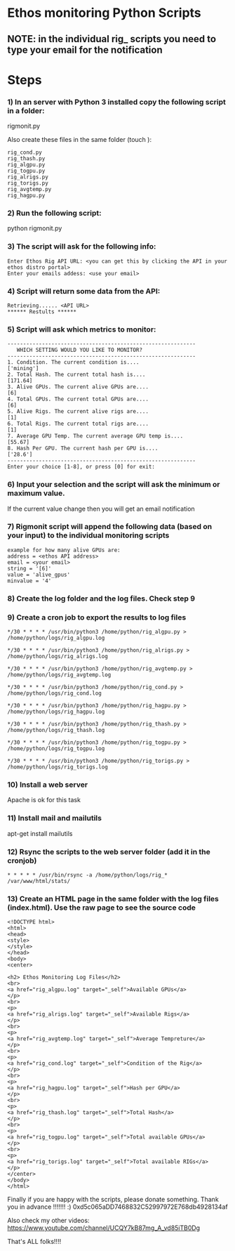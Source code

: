 # Ethos monitoring Python Scripts
## NOTE: in the individual rig_ scripts you need to type your email for the notification


# Steps

### 1) In an server with Python 3 installed copy the following script in a folder:
rigmonit.py

Also create these files in the same folder (touch <file name>):
```
rig_cond.py
rig_thash.py
rig_algpu.py
rig_togpu.py
rig_alrigs.py
rig_torigs.py
rig_avgtemp.py
rig_hagpu.py
```

### 2) Run the following script:
python rigmonit.py


### 3) The script will ask for the following info:
```
Enter Ethos Rig API URL: <you can get this by clicking the API in your ethos distro portal>
Enter your emails addess: <use your email>
```

### 4) Script will return some data from the API:
```
Retrieving...... <API URL>
****** Restults ******
```

### 5) Script will ask which metrics to monitor:
```
------------------------------------------------------------
   WHICH SETTING WOULD YOU LIKE TO MONITOR?
------------------------------------------------------------
1. Condition. The current condition is....
['mining']
2. Total Hash. The current total hash is....
[171.64]
3. Alive GPUs. The current alive GPUs are....
[6]
4. Total GPUs. The current total GPUs are....
[6]
5. Alive Rigs. The current alive rigs are....
[1]
6. Total Rigs. The current total rigs are....
[1]
7. Average GPU Temp. The current average GPU temp is....
[55.67]
8. Hash Per GPU. The current hash per GPU is....
['28.6']
------------------------------------------------------------
Enter your choice [1-8], or press [0] for exit: 
```


### 6) Input your selection and the script will ask the minimum or maximum value. 
If the current value change then you will get an email notification


### 7) Rigmonit script will append the following data (based on your input) to the individual monitoring scripts
```
example for how many alive GPUs are:
address = <ethos API address>
email = <your email>
string = '[6]'
value = 'alive_gpus'
minvalue = '4'
```


### 8) Create the log folder and the log files. Check step 9 



### 9) Create a cron job to export the results to log files
```
*/30 * * * * /usr/bin/python3 /home/python/rig_algpu.py > /home/python/logs/rig_algpu.log

*/30 * * * * /usr/bin/python3 /home/python/rig_alrigs.py > /home/python/logs/rig_alrigs.log

*/30 * * * * /usr/bin/python3 /home/python/rig_avgtemp.py > /home/python/logs/rig_avgtemp.log

*/30 * * * * /usr/bin/python3 /home/python/rig_cond.py > /home/python/logs/rig_cond.log

*/30 * * * * /usr/bin/python3 /home/python/rig_hagpu.py > /home/python/logs/rig_hagpu.log

*/30 * * * * /usr/bin/python3 /home/python/rig_thash.py > /home/python/logs/rig_thash.log

*/30 * * * * /usr/bin/python3 /home/python/rig_togpu.py > /home/python/logs/rig_togpu.log

*/30 * * * * /usr/bin/python3 /home/python/rig_torigs.py > /home/python/logs/rig_torigs.log
```


### 10) Install a web server
Apache is ok for this task



### 11) Install mail and mailutils
apt-get install mailutils



### 12) Rsync the scripts to the web server folder (add it in the cronjob)
```
* * * * * /usr/bin/rsync -a /home/python/logs/rig_* /var/www/html/stats/
```


### 13) Create an HTML page in the same folder with the log files (index.html). Use the raw page to see the source code
```
<!DOCTYPE html>
<html>
<head>
<style>
</style>
</head>
<body>
<center>

<h2> Ethos Monitoring Log Files</h2>
<br>
<a href="rig_algpu.log" target="_self">Available GPUs</a> 
</p>
<br>
<p>
<a href="rig_alrigs.log" target="_self">Available Rigs</a>
</p>
<br>
<p>
<a href="rig_avgtemp.log" target="_self">Average Tempreture</a>
</p>
<br>
<p>
<a href="rig_cond.log" target="_self">Condition of the Rig</a>
</p>
<br>
<p>
<a href="rig_hagpu.log" target="_self">Hash per GPU</a>
</p>
<br>
<p>
<a href="rig_thash.log" target="_self">Total Hash</a>
</p>
<br>
<p>
<a href="rig_togpu.log" target="_self">Total available GPUs</a>
</p>
<br>
<p>
<a href="rig_torigs.log" target="_self">Total available RIGs</a>
</p>
</center>
</body>
</html>
```



Finally if you are happy with the scripts, please donate something. Thank you in advance !!!!!!! :) 
0xd5c065aDD7468832C52997972E768db4928134af

Also check my other videos: https://www.youtube.com/channel/UCQY7kB87mg_A_vd85iTB0Dg


That's ALL folks!!!!
